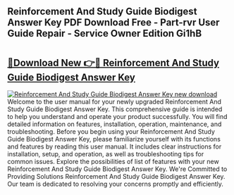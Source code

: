 ## Reinforcement And Study Guide Biodigest Answer Key PDF Download Free - Part-rvr User Guide Repair - Service Owner Edition Gi1hB

# <h2><a href="http://bc52364.oget.top/?id=Reinforcement+And+Study+Guide+Biodigest+Answer+Key">🔗Download New 👉🔴 Reinforcement And Study Guide Biodigest Answer Key</a></h2>

[![Reinforcement And Study Guide Biodigest Answer Key new download](https://i.imgur.com/5g1atiW.png)](http://bc52364.oget.top/?id=Reinforcement+And+Study+Guide+Biodigest+Answer+Key)
Welcome to the user manual for your newly upgraded Reinforcement And Study Guide Biodigest Answer Key. This comprehensive guide is intended to help you understand and operate your product successfully. You will find detailed information on features, installation, operation, maintenance, and troubleshooting. Before you begin using your Reinforcement And Study Guide Biodigest Answer Key, please familiarize yourself with its functions and features by reading this user manual. It includes clear instructions for installation, setup, and operation, as well as troubleshooting tips for common issues. Explore the possibilities of list of features with your new Reinforcement And Study Guide Biodigest Answer Key. We're Committed to Providing Solutions Reinforcement And Study Guide Biodigest Answer Key. Our team is dedicated to resolving your concerns promptly and efficiently.
